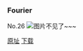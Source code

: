 ### Fourier
No.26
![图片不见了~~~](https://imgs.xkcd.com/comics/fourier.jpg)

[原址](https://xkcd.com//26) [下载](https://imgs.xkcd.com/comics/fourier.jpg)

